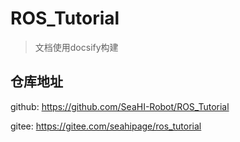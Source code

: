 # ROS_Tutorial

> 文档使用docsify构建

## 仓库地址
github: https://github.com/SeaHI-Robot/ROS_Tutorial

gitee: https://gitee.com/seahipage/ros_tutorial
